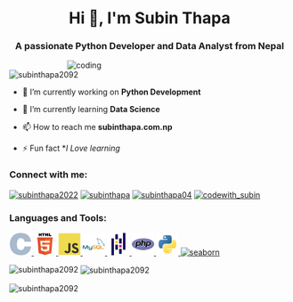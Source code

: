 <h1 align="center">Hi 👋, I'm Subin Thapa</h1>
<h3 align="center">A passionate Python Developer and Data Analyst from Nepal</h3>
<img align ="right" alt ="coding" width ="400" src= "https://user-images.githubusercontent.com/55389276/140866485-8fb1c876-9a8f-4d6a-98dc-08c4981eaf70.gif">
<p align="left"> <img src="https://komarev.com/ghpvc/?username=subinthapa2092&label=Profile%20views&color=0e75b6&style=flat" alt="subinthapa2092" /> </p>

- 🔭 I’m currently working on **Python Development**

- 🌱 I’m currently learning **Data Science**

- 📫 How to reach me **subinthapa.com.np**

- ⚡ Fun fact **I Love learning*

<h3 align="left">Connect with me:</h3>
<p align="left">
<a href="https://twitter.com/subinthapa2022" target="blank"><img align="center" src="https://raw.githubusercontent.com/rahuldkjain/github-profile-readme-generator/master/src/images/icons/Social/twitter.svg" alt="subinthapa2022" height="30" width="40" /></a>
<a href="https://fb.com/subinthapa" target="blank"><img align="center" src="https://raw.githubusercontent.com/rahuldkjain/github-profile-readme-generator/master/src/images/icons/Social/facebook.svg" alt="subinthapa" height="30" width="40" /></a>
<a href="https://instagram.com/subinthapa04" target="blank"><img align="center" src="https://raw.githubusercontent.com/rahuldkjain/github-profile-readme-generator/master/src/images/icons/Social/instagram.svg" alt="subinthapa04" height="30" width="40" /></a>
<a href="https://www.youtube.com/c/codewith_subin" target="blank"><img align="center" src="https://raw.githubusercontent.com/rahuldkjain/github-profile-readme-generator/master/src/images/icons/Social/youtube.svg" alt="codewith_subin" height="30" width="40" /></a>
</p>

<h3 align="left">Languages and Tools:</h3>
<p align="left"> <a href="https://www.cprogramming.com/" target="_blank" rel="noreferrer"> <img src="https://raw.githubusercontent.com/devicons/devicon/master/icons/c/c-original.svg" alt="c" width="40" height="40"/> </a> <a href="https://www.w3.org/html/" target="_blank" rel="noreferrer"> <img src="https://raw.githubusercontent.com/devicons/devicon/master/icons/html5/html5-original-wordmark.svg" alt="html5" width="40" height="40"/> </a> <a href="https://developer.mozilla.org/en-US/docs/Web/JavaScript" target="_blank" rel="noreferrer"> <img src="https://raw.githubusercontent.com/devicons/devicon/master/icons/javascript/javascript-original.svg" alt="javascript" width="40" height="40"/> </a> <a href="https://www.mysql.com/" target="_blank" rel="noreferrer"> <img src="https://raw.githubusercontent.com/devicons/devicon/master/icons/mysql/mysql-original-wordmark.svg" alt="mysql" width="40" height="40"/> </a> <a href="https://pandas.pydata.org/" target="_blank" rel="noreferrer"> <img src="https://raw.githubusercontent.com/devicons/devicon/2ae2a900d2f041da66e950e4d48052658d850630/icons/pandas/pandas-original.svg" alt="pandas" width="40" height="40"/> </a> <a href="https://www.php.net" target="_blank" rel="noreferrer"> <img src="https://raw.githubusercontent.com/devicons/devicon/master/icons/php/php-original.svg" alt="php" width="40" height="40"/> </a> <a href="https://www.python.org" target="_blank" rel="noreferrer"> <img src="https://raw.githubusercontent.com/devicons/devicon/master/icons/python/python-original.svg" alt="python" width="40" height="40"/> </a> <a href="https://seaborn.pydata.org/" target="_blank" rel="noreferrer"> <img src="https://seaborn.pydata.org/_images/logo-mark-lightbg.svg" alt="seaborn" width="40" height="40"/> </a> </p>

<p><img align="left" src="https://github-readme-stats.vercel.app/api/top-langs?username=subinthapa2092&show_icons=true&locale=en&layout=compact" alt="subinthapa2092" /></p>

<p>&nbsp;<img align="center" src="https://github-readme-stats.vercel.app/api?username=subinthapa2092&show_icons=true&locale=en" alt="subinthapa2092" /></p>

<p><img align="center" src="https://github-readme-streak-stats.herokuapp.com/?user=subinthapa2092&" alt="subinthapa2092" /></p>
